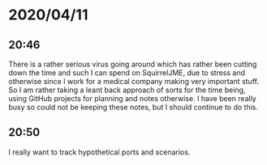 # 2020/04/11

## 20:46

There is a rather serious virus going around which has rather been cutting
down the time and such I can spend on SquirrelJME, due to stress and otherwise
since I work for a medical company making very important stuff. So I am rather
taking a leant back approach of sorts for the time being, using GitHub
projects for planning and notes otherwise. I have been really busy so could
not be keeping these notes, but I should continue to do this.

## 20:50

I really want to track hypothetical ports and scenarios.
